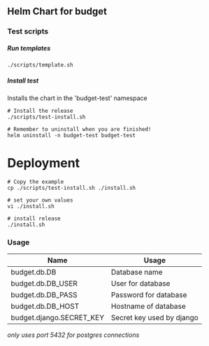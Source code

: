 Helm Chart for budget
--------------------

### Test scripts
##### Run templates
`./scripts/template.sh`

##### Install test
Installs the chart in the 'budget-test' namespace
```
# Install the release
./scripts/test-install.sh

# Remember to uninstall when you are finished!
helm uninstall -n budget-test budget-test
```

# Deployment
```
# Copy the example
cp ./scripts/test-install.sh ./install.sh

# set your own values
vi ./install.sh

# install release
./install.sh
```

### Usage

| Name              | Usage             |
|-------------------|-------------------|
| budget.db.DB      | Database name     |
| budget.db.DB_USER | User for database |
| budget.db.DB_PASS | Password for database |
| budget.db.DB_HOST | Hostname of database |
| budget.django.SECRET_KEY | Secret key used by django |

*only uses port 5432 for postgres connections*
